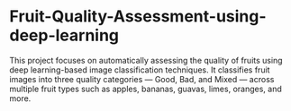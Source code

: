 # Fruit-Quality-Assessment-using-deep-learning
This project focuses on automatically assessing the quality of fruits using deep learning-based image classification techniques. It classifies fruit images into three quality categories — Good, Bad, and Mixed — across multiple fruit types such as apples, bananas, guavas, limes, oranges, and more.
